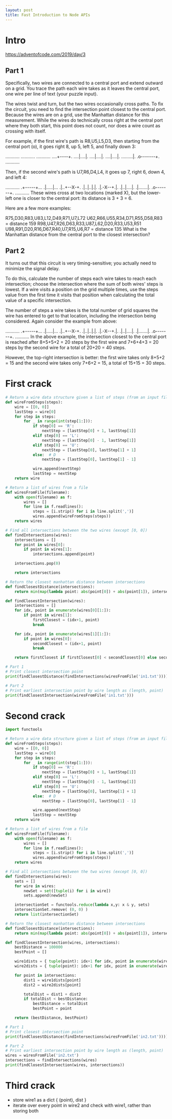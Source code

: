 ```yaml
---
layout: post
title: Fast Introduction to Node APIs
---
```


# Intro

https://adventofcode.com/2019/day/3

## Part 1

Specifically, two wires are connected to a central port and extend outward on a grid. You trace the path each wire takes as it leaves the central port, one wire per line of text (your puzzle input).

The wires twist and turn, but the two wires occasionally cross paths. To fix the circuit, you need to find the intersection point closest to the central port. Because the wires are on a grid, use the Manhattan distance for this measurement. While the wires do technically cross right at the central port where they both start, this point does not count, nor does a wire count as crossing with itself.

For example, if the first wire's path is R8,U5,L5,D3, then starting from the central port (o), it goes right 8, up 5, left 5, and finally down 3:

...........
...........
...........
....+----+.
....|....|.
....|....|.
....|....|.
.........|.
.o-------+.
...........

Then, if the second wire's path is U7,R6,D4,L4, it goes up 7, right 6, down 4, and left 4:

...........
.+-----+...
.|.....|...
.|..+--X-+.
.|..|..|.|.
.|.-X--+.|.
.|..|....|.
.|.......|.
.o-------+.
...........
These wires cross at two locations (marked X), but the lower-left one is closer to the central port: its distance is 3 + 3 = 6.

Here are a few more examples:

R75,D30,R83,U83,L12,D49,R71,U7,L72
U62,R66,U55,R34,D71,R55,D58,R83 = distance 159
R98,U47,R26,D63,R33,U87,L62,D20,R33,U53,R51
U98,R91,D20,R16,D67,R40,U7,R15,U6,R7 = distance 135
What is the Manhattan distance from the central port to the closest intersection?

## Part 2
It turns out that this circuit is very timing-sensitive; you actually need to minimize the signal delay.

To do this, calculate the number of steps each wire takes to reach each intersection; choose the intersection where the sum of both wires' steps is lowest. If a wire visits a position on the grid multiple times, use the steps value from the first time it visits that position when calculating the total value of a specific intersection.

The number of steps a wire takes is the total number of grid squares the wire has entered to get to that location, including the intersection being considered. Again consider the example from above:

...........
.+-----+...
.|.....|...
.|..+--X-+.
.|..|..|.|.
.|.-X--+.|.
.|..|....|.
.|.......|.
.o-------+.
...........
In the above example, the intersection closest to the central port is reached after 8+5+5+2 = 20 steps by the first wire and 7+6+4+3 = 20 steps by the second wire for a total of 20+20 = 40 steps.

However, the top-right intersection is better: the first wire takes only 8+5+2 = 15 and the second wire takes only 7+6+2 = 15, a total of 15+15 = 30 steps.

# First crack

```python
# Return a wire data structure given a list of steps (from an input file)
def wireFromSteps(steps):
    wire = [[0, 0]]
    lastStep = wire[0]
    for step in steps:
        for _ in range(int(step[1:])):
            if step[0] == 'R':
                nextStep = [lastStep[0] + 1, lastStep[1]]
            elif step[0] == 'L':
                nextStep = [lastStep[0] - 1, lastStep[1]]
            elif step[0] == 'U':
                nextStep = [lastStep[0], lastStep[1] + 1]
            else:  # D
                nextStep = [lastStep[0], lastStep[1] - 1]

            wire.append(nextStep)
            lastStep = nextStep
    return wire

# Return a list of wires from a file
def wiresFromFile(filename):
    with open(filename) as f:
        wires = []
        for line in f.readlines():
            steps = [i.strip() for i in line.split(',')]
            wires.append(wireFromSteps(steps))
    return wires

# Find all intersections between the two wires (except [0, 0])
def findIntersections(wires):
    intersections = []
    for point in wires[0]:
        if point in wires[1]:
            intersections.append(point)

    intersections.pop(0)

    return intersections

# Return the closest manhattan distance between intersections
def findClosestDistance(intersections):
    return min(map(lambda point: abs(point[0]) + abs(point[1]), intersections))

def findClosestIntersection(wires):
    intersections = []
    for idx, point in enumerate(wires[0][1:]):
        if point in wires[1]:
            firstClosest = (idx+1, point)
            break

    for idx, point in enumerate(wires[1][1:]):
        if point in wires[0]:
            secondClosest = (idx+1, point)
            break

    return firstClosest if firstClosest[0] < secondClosest[0] else secondClosest

# Part 1
# Print closest intersection point
print(findClosestDistance(findIntersections(wiresFromFile('in1.txt'))))

# Part 2
# Print earliest intersection point by wire length as (length, point)
print(findClosestIntersection(wiresFromFile('in1.txt')))
```

# Second crack

```python
import functools

# Return a wire data structure given a list of steps (from an input file)
def wireFromSteps(steps):
    wire = [[0, 0]]
    lastStep = wire[0]
    for step in steps:
        for _ in range(int(step[1:])):
            if step[0] == 'R':
                nextStep = [lastStep[0] + 1, lastStep[1]]
            elif step[0] == 'L':
                nextStep = [lastStep[0] - 1, lastStep[1]]
            elif step[0] == 'U':
                nextStep = [lastStep[0], lastStep[1] + 1]
            else:  # D
                nextStep = [lastStep[0], lastStep[1] - 1]

            wire.append(nextStep)
            lastStep = nextStep
    return wire

# Return a list of wires from a file
def wiresFromFile(filename):
    with open(filename) as f:
        wires = []
        for line in f.readlines():
            steps = [i.strip() for i in line.split(',')]
            wires.append(wireFromSteps(steps))
    return wires

# Find all intersections between the two wires (except [0, 0])
def findIntersections(wires):
    sets = []
    for wire in wires:
        newSet = set([tuple(i) for i in wire])
        sets.append(newSet)

    intersectionSet = functools.reduce(lambda x,y: x & y, sets)
    intersectionSet.remove( (0, 0) )
    return list(intersectionSet)

# Return the closest manhattan distance between intersections
def findClosestDistance(intersections):
    return min(map(lambda point: abs(point[0]) + abs(point[1]), intersections))

def findClosestIntersection(wires, intersections):
    bestDistance = 100000
    bestPoint = []

    wire1dists = { tuple(point): idx+1 for idx, point in enumerate(wires[0]) }
    wire2dists = { tuple(point): idx+1 for idx, point in enumerate(wires[1]) }

    for point in intersections:
        dist1 = wire1dists[point]
        dist2 = wire2dists[point]

        totalDist = dist1 + dist2
        if totalDist < bestDistance:
            bestDistance = totalDist
            bestPoint = point

    return (bestDistance, bestPoint)

# Part 1
# Print closest intersection point
print(findClosestDistance(findIntersections(wiresFromFile('in2.txt'))))

# Part 2
# Print earliest intersection point by wire length as (length, point)
wires = wiresFromFile('in2.txt')
intersections = findIntersections(wires)
print(findClosestIntersection(wires, intersections))
```

# Third crack

- store wire1 as a dict { (point), dist }
- iterate over every point in wire2 and check with wire1, rather than storing both